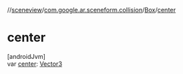 //[sceneview](../../../index.md)/[com.google.ar.sceneform.collision](../index.md)/[Box](index.md)/[center](center.md)

# center

[androidJvm]\
var [center](center.md): [Vector3](../../com.google.ar.sceneform.math/-vector3/index.md)
